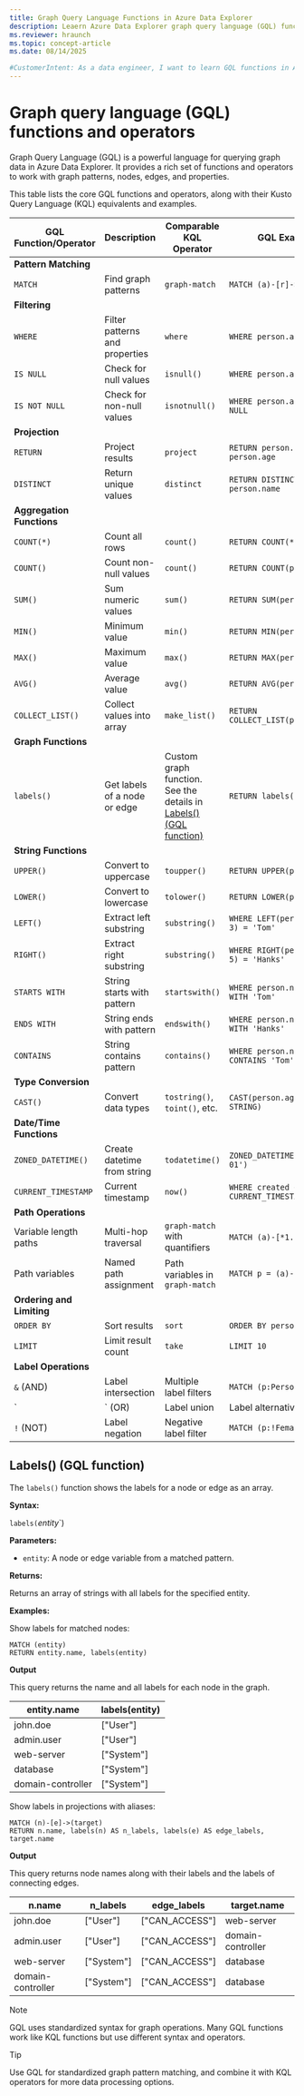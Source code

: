```yaml
---
title: Graph Query Language Functions in Azure Data Explorer
description: Leaern Azure Data Explorer graph query language (GQL) functions and operators for working with nodes, edges, and properties. Find practical examples and KQL equivalents.
ms.reviewer: hraunch 
ms.topic: concept-article
ms.date: 08/14/2025

#CustomerIntent: As a data engineer, I want to learn GQL functions in Azure Data Explorer so that I can query graph data efficiently.
---
```

# Graph query language (GQL) functions and operators

Graph Query Language (GQL) is a powerful language for querying graph data in Azure Data Explorer. It provides a rich set of functions and operators to work with graph patterns, nodes, edges, and properties.

This table lists the core GQL functions and operators, along with their Kusto Query Language (KQL) equivalents and examples.

| GQL Function/Operator | Description | Comparable KQL Operator | GQL Example |
|---|---|---|---|
| **Pattern Matching** |
| `MATCH` | Find graph patterns | `graph-match` | `MATCH (a)-[r]->(b)` |
| **Filtering** |
| `WHERE` | Filter patterns and properties | `where` | `WHERE person.age > 25` |
| `IS NULL` | Check for null values | `isnull()` | `WHERE person.age IS NULL` |
| `IS NOT NULL` | Check for non-null values | `isnotnull()` | `WHERE person.age IS NOT NULL` |
| **Projection** |
| `RETURN` | Project results | `project` | `RETURN person.name, person.age` |
| `DISTINCT` | Return unique values | `distinct` | `RETURN DISTINCT person.name` |
| **Aggregation Functions** |
| `COUNT(*)` | Count all rows | `count()` | `RETURN COUNT(*)` |
| `COUNT()` | Count non-null values | `count()` | `RETURN COUNT(person.name)` |
| `SUM()` | Sum numeric values | `sum()` | `RETURN SUM(person.age)` |
| `MIN()` | Minimum value | `min()` | `RETURN MIN(person.age)` |
| `MAX()` | Maximum value | `max()` | `RETURN MAX(person.age)` |
| `AVG()` | Average value | `avg()` | `RETURN AVG(person.age)` |
| `COLLECT_LIST()` | Collect values into array | `make_list()` | `RETURN COLLECT_LIST(person.name)` |
| **Graph Functions** |
| `labels()` | Get labels of a node or edge | Custom graph function. See the details in [Labels() (GQL function)](#labels-gql-function) | `RETURN labels(person)` |
| **String Functions** |
| `UPPER()` | Convert to uppercase | `toupper()` | `RETURN UPPER(person.name)` |
| `LOWER()` | Convert to lowercase | `tolower()` | `RETURN LOWER(person.name)` |
| `LEFT()` | Extract left substring | `substring()` | `WHERE LEFT(person.name, 3) = 'Tom'` |
| `RIGHT()` | Extract right substring | `substring()` | `WHERE RIGHT(person.name, 5) = 'Hanks'` |
| `STARTS WITH` | String starts with pattern | `startswith()` | `WHERE person.name STARTS WITH 'Tom'` |
| `ENDS WITH` | String ends with pattern | `endswith()` | `WHERE person.name ENDS WITH 'Hanks'` |
| `CONTAINS` | String contains pattern | `contains()` | `WHERE person.name CONTAINS 'Tom'` |
| **Type Conversion** |
| `CAST()` | Convert data types | `tostring()`, `toint()`, etc. | `CAST(person.age AS STRING)` |
| **Date/Time Functions** |
| `ZONED_DATETIME()` | Create datetime from string | `todatetime()` | `ZONED_DATETIME('2024-01-01')` |
| `CURRENT_TIMESTAMP` | Current timestamp | `now()` | `WHERE created < CURRENT_TIMESTAMP` |
| **Path Operations** |
| Variable length paths | Multi-hop traversal | `graph-match` with quantifiers | `MATCH (a)-[*1..3]->(b)` |
| Path variables | Named path assignment | Path variables in `graph-match` | `MATCH p = (a)-[]->(b)` |
| **Ordering and Limiting** |
| `ORDER BY` | Sort results | `sort` | `ORDER BY person.age DESC` |
| `LIMIT` | Limit result count | `take` | `LIMIT 10` |
| **Label Operations** |
| `&` (AND) | Label intersection | Multiple label filters | `MATCH (p:Person & Male)` |
| `|` (OR) | Label union | Label alternatives | `MATCH (n:Person | Movie)` |
| `!` (NOT) | Label negation | Negative label filter | `MATCH (p:!Female)` |

## Labels() (GQL function)

The `labels()` function shows the labels for a node or edge as an array.

**Syntax:**

`labels(`*entity*`)

**Parameters:**

- `entity`: A node or edge variable from a matched pattern.

**Returns:**

Returns an array of strings with all labels for the specified entity.

**Examples:**

Show labels for matched nodes:
<!-- csl -->
```gql
MATCH (entity)
RETURN entity.name, labels(entity)
```

**Output**

This query returns the name and all labels for each node in the graph.

| entity.name | labels(entity) |
|--|--|
| john.doe | ["User"] |
| admin.user | ["User"] |
| web-server | ["System"] |
| database | ["System"] |
| domain-controller | ["System"] |

Show labels in projections with aliases:
<!-- csl -->
```gql
MATCH (n)-[e]->(target)
RETURN n.name, labels(n) AS n_labels, labels(e) AS edge_labels, target.name
```

**Output**

This query returns node names along with their labels and the labels of connecting edges.

| n.name | n_labels | edge_labels | target.name |
|--|--|--|--|
| john.doe | ["User"] | ["CAN_ACCESS"] | web-server |
| admin.user | ["User"] | ["CAN_ACCESS"] | domain-controller |
| web-server | ["System"] | ["CAN_ACCESS"] | database |
| domain-controller | ["System"] | ["CAN_ACCESS"] | database |

> [!NOTE]
> GQL uses standardized syntax for graph operations. Many GQL functions work like KQL functions but use different syntax and operators.

> [!TIP]
> Use GQL for standardized graph pattern matching, and combine it with KQL operators for more data processing options.